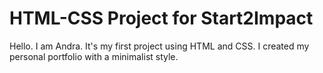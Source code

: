 # HTML-CSS Project for Start2Impact
Hello. I am Andra. It's my first project using HTML and CSS. 
I created my personal portfolio with a minimalist style.
